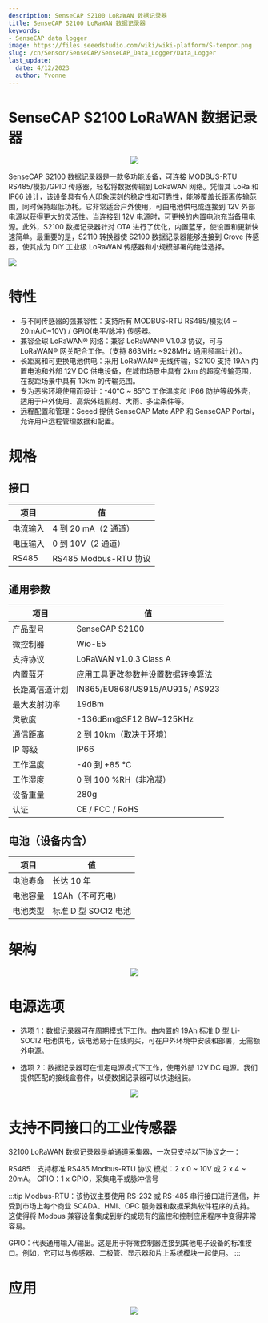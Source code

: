 ```yaml
---
description: SenseCAP S2100 LoRaWAN 数据记录器
title: SenseCAP S2100 LoRaWAN 数据记录器
keywords:
- SenseCAP data logger
image: https://files.seeedstudio.com/wiki/wiki-platform/S-tempor.png
slug: /cn/Sensor/SenseCAP/SenseCAP_Data_Logger/Data_Logger
last_update:
  date: 4/12/2023
  author: Yvonne
---
```



# SenseCAP S2100 LoRaWAN 数据记录器

<div align="center"><img width="{800}" src="https://files.seeedstudio.com/wiki/SenseCAP/Data_Logger/1.png"/></div>

SenseCAP S2100 数据记录器是一款多功能设备，可连接 MODBUS-RTU RS485/模拟/GPIO 传感器，轻松将数据传输到 LoRaWAN 网络。凭借其 LoRa 和 IP66 设计，该设备具有令人印象深刻的稳定性和可靠性，能够覆盖长距离传输范围，同时保持超低功耗。它非常适合户外使用，可由电池供电或连接到 12V 外部电源以获得更大的灵活性。当连接到 12V 电源时，可更换的内置电池充当备用电源。此外，S2100 数据记录器针对 OTA 进行了优化，内置蓝牙，使设置和更新快速简单。最重要的是，S2110 转换器使 S2100 数据记录器能够连接到 Grove 传感器，使其成为 DIY 工业级 LoRaWAN 传感器和小规模部署的绝佳选择。
<p style={{textAlign: 'center' }}><a href="https://www.seeedstudio.com/SenseCAP-S2100-LoRaWAN-Data-Logger-p-5361.html" target="_blank"><img src="https://files.seeedstudio.com/wiki/Seeed-WiKi/docs/images/get_one_now.png" border={0} /></a></p>

# 特性

- 与不同传感器的强兼容性：支持所有 MODBUS-RTU RS485/模拟(4 ~ 20mA/0~10V) / GPIO(电平/脉冲) 传感器。
- 兼容全球 LoRaWAN® 网络：兼容 LoRaWAN® V1.0.3 协议，可与 LoRaWAN® 网关配合工作。（支持 863MHz ~928MHz 通用频率计划）。
- 长距离和可更换电池供电：采用 LoRaWAN® 无线传输，S2100 支持 19Ah 内置电池和外部 12V DC 供电设备，在城市场景中具有 2km 的超宽传输范围，在视距场景中具有 10km 的传输范围。
- 专为恶劣环境使用而设计：-40℃ ~ 85℃ 工作温度和 IP66 防护等级外壳，适用于户外使用、高紫外线照射、大雨、多尘条件等。
- 远程配置和管理：Seeed 提供 SenseCAP Mate APP 和 SenseCAP Portal，允许用户远程管理数据和配置。

# 规格

## 接口

|项目|值|
|---|---|
|电流输入|4 到 20 mA（2 通道）|
|电压输入|0 到 10V（2 通道）|
|RS485|RS485 Modbus-RTU 协议|

## 通用参数

|项目|值|
|---|---|
|产品型号|SenseCAP S2100|
|微控制器|Wio-E5|
|支持协议|LoRaWAN v1.0.3 Class A|
|内置蓝牙|应用工具更改参数并设置数据转换算法|
|长距离信道计划|IN865/EU868/US915/AU915/ AS923|
|最大发射功率|19dBm|
|灵敏度|-136dBm@SF12 BW=125KHz|
|通信距离|2 到 10km（取决于环境）|
|IP 等级|IP66|
|工作温度|-40 到 +85 °C|
|工作湿度|0 到 100 %RH（非冷凝）|
|设备重量|280g|
|认证|CE / FCC / RoHS|

## 电池（设备内含）

|项目|值|
|---|---|
|电池寿命|长达 10 年|
|电池容量|19Ah（不可充电）|
|电池类型|标准 D 型 SOCl2 电池|

# 架构

<div align="center"><img width="{600}" src="https://files.seeedstudio.com/wiki/SenseCAP/Data_Logger/2.png"/></div>

# 电源选项

- 选项 1：数据记录器可在周期模式下工作。由内置的 19Ah 标准 D 型 Li-SOCl2 电池供电，该电池易于在线购买，可在户外环境中安装和部署，无需额外电源。

- 选项 2：数据记录器可在恒定电源模式下工作，使用外部 12V DC 电源。我们提供匹配的接线盒套件，以便数据记录器可以快速组装。

<div align="center"><img width="{800}" src="https://files.seeedstudio.com/wiki/SenseCAP/Data_Logger/3.png"/></div>

# 支持不同接口的工业传感器

S2100 LoRaWAN 数据记录器是单通道采集器，一次只支持以下协议之一：

RS485：支持标准 RS485 Modbus-RTU 协议
模拟：2 x 0 ~ 10V 或 2 x 4 ~ 20mA。
GPIO：1 x GPIO，采集电平或脉冲信号

:::tip
Modbus-RTU：该协议主要使用 RS-232 或 RS-485 串行接口进行通信，并受到市场上每个商业 SCADA、HMI、OPC 服务器和数据采集软件程序的支持。这使得将 Modbus 兼容设备集成到新的或现有的监控和控制应用程序中变得非常容易。

GPIO：代表通用输入/输出。这是用于将微控制器连接到其他电子设备的标准接口。例如，它可以与传感器、二极管、显示器和片上系统模块一起使用。
:::

# 应用

<div align="center"><img width="{800}" src="https://wdcdn.qpic.cn/MTY4ODg1NTA2NTM1OTkxNw_136830_-0LyGczsW0uya6Pi_1670038120?w=1280&h=696.6093366093365"/></div>
